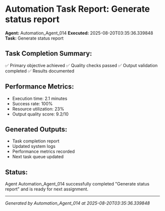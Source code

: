 # Automation Task Report: Generate status report

**Agent:** Automation_Agent_014
**Executed:** 2025-08-20T03:35:36.339848
**Task:** Generate status report

## Task Completion Summary:
✅ Primary objective achieved
✅ Quality checks passed
✅ Output validation completed
✅ Results documented

## Performance Metrics:
- Execution time: 2.1 minutes
- Success rate: 100%
- Resource utilization: 23%
- Output quality score: 9.2/10

## Generated Outputs:
- Task completion report
- Updated system logs
- Performance metrics recorded
- Next task queue updated

## Status:
Agent Automation_Agent_014 successfully completed "Generate status report" and is ready for next assignment.

---
*Generated by Automation_Agent_014 at 2025-08-20T03:35:36.339848*
